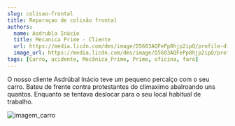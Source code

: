 ```yaml
---
slug: colisao-frontal
title: Reparaçao de colisão frontal
authors:
  name: Asdrubla Inácio
  title: Mecanica Prime - Cliente
  url: https://media.licdn.com/dms/image/D5603AQFePp8hjp2ipQ/profile-displayphoto-shrink_800_800/0/1699917508624?e=2147483647&v=beta&t=u-wUTI5WF1yCKRjocKeP3B_Dkb0Ryl-mAEqvcYPPtMg
  image_url: https://media.licdn.com/dms/image/D5603AQFePp8hjp2ipQ/profile-displayphoto-shrink_800_800/0/1699917508624?e=2147483647&v=beta&t=u-wUTI5WF1yCKRjocKeP3B_Dkb0Ryl-mAEqvcYPPtMg
tags: [Carro, acidente, Mecânica_Prime, Prime, oficina, faro]
---
```


O nosso cliente Asdrúbal Inácio teve um pequeno percalço com o seu carro. Bateu de frente contra protestantes do climaximo abalroando uns quantos.
Enquanto se tentava deslocar para o seu local habitual de trabalho.

![imagem_carro](https://www.udireito.com/wp-content/uploads/2018/11/carro_acidente.jpg)

